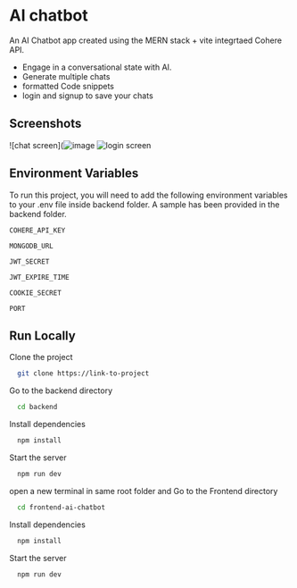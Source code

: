 
# AI chatbot

An AI Chatbot app created using the MERN stack + vite integrtaed Cohere API. 
- Engage in a conversational state with AI.
- Generate multiple chats
- formatted Code snippets
- login and signup to save your chats

## Screenshots

![chat screen](![image](https://github.com/user-attachments/assets/e43932f3-d713-481f-b2b4-044d6480daf1)
![login screen](https://github.com/user-attachments/assets/8a86457c-af5a-473f-bba0-7f5e319e6fbe)


## Environment Variables

To run this project, you will need to add the following environment variables to your .env file inside backend folder. A sample has been provided in the backend folder.

`COHERE_API_KEY`

`MONGODB_URL`

`JWT_SECRET`

`JWT_EXPIRE_TIME`

`COOKIE_SECRET`

`PORT`



## Run Locally

Clone the project

```bash
  git clone https://link-to-project
```

Go to the backend directory

```bash
  cd backend
```

Install dependencies

```bash
  npm install
```

Start the server

```bash
  npm run dev
```

open a new terminal in same root folder and Go to the Frontend directory

```bash
  cd frontend-ai-chatbot
```

Install dependencies

```bash
  npm install
```

Start the server

```bash
  npm run dev
```
